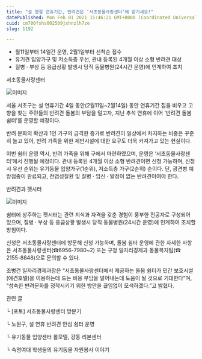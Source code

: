 ```yaml
---
title: "설 명절 연휴기간, 반려견은 ‘서초동물사랑센터’에 맡기세요!"
datePublished: Mon Feb 01 2021 15:46:21 GMT+0000 (Coordinated Universal Time)
cuid: cm700fshs002509jxhnzlh7ze
slug: 1192

---
```



- 월11일부터 14일간 운영, 2월1일부터 선착순 접수
- 유기견 입양가구 및 저소득층 우선, 관내 등록된 4개월 이상 소형 반려견 대상
- 질병 · 부상 등 응급상황 발생시 당직 동물병원(24시간 운영)에 인계하여 조치

서초동물사랑센터

![이미지](https://cdn.hashnode.com/res/hashnode/image/upload/v1739249819504/c81b36b0-de1e-42ba-91df-da07fc804897.png)

서울 서초구는 설 연휴기간 4일 동안(2월11일~2월14일) 동안 연휴기간 집을 비우고 고향을 찾는 주민들의 반려견 돌봄의 부담을 덜고자, 지난 추석 연휴에 이어 ‘반려견 돌봄 쉼터’를 운영할 예정이다.

반려 문화의 확산과 1인 가구의 급격한 증가로 반려견이 일상에서 차지하는 비중은 꾸준히 늘고 있어, 반려 가족을 위한 제반시설에 대한 요구도 더욱 커져가고 있는 현실이다.

이번 쉼터 운영 역시, 반려 가족을 위해 구에서 마련하였으며, 운영은 ‘서초동물사랑센터’에서 진행될 예정이다. 관내 등록된 4개월 이상 소형 반려견이면 신청 가능하며, 신청시 우선 순위는 유기동물 입양가구(1순위), 저소득층 가구(2순위) 순이다. 단, 광견병 예방접종이 완료되고, 전염성질환 및 질병 ‧ 임신 ‧ 발정이 없는 반려견이여야 한다.

반려견과 펫시터

![이미지](https://cdn.hashnode.com/res/hashnode/image/upload/v1739249821562/a4fc7cc1-72f0-4ac9-aff8-6147558de9ae.png)

쉼터에 상주하는 펫시터는 관련 지식과 자격을 갖춘 경험이 풍부한 전공자로 구성되어 있으며, 질병 · 부상 등 응급상황 발생시 당직 동물병원(24시간 운영)에 인계하여 조치할 방침이다.

신청은 서초동물사랑센터에 방문해 신청 가능하며, 돌봄 쉼터 운영에 관한 자세한 사항은 서초동물사랑센터(☎6956-7980~2) 또는 구청 일자리경제과 동물복지팀(☎ 2155-8848)으로 문의할 수 있다.

조병건 일자리경제과장은 “서초동물사랑센터에서 제공하는 돌봄 쉼터가 민간 보호시설(애견호텔)을 이용하는데 드는 비용 부담을 덜어내는데 도움이 될 것으로 기대한다”며, “성숙한 반려문화를 정착시키기 위한 방안을 끊임없이 모색하겠다.”고 밝혔다.

관련 글

└ [포토] 서초동물사랑센터 방문기

└ 노원구, 설 연휴 반려견 안심 쉼터 운영

└ 유기동물 입양센터 롤모델, 강동 리본센터

└ 숙명여대 학생들의 유기동물 자원봉사 이야기